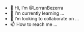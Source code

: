 - 👋 Hi, I’m @LorranBezerra
- 🌱 I’m currently learning ...
- 💞️ I’m looking to collaborate on ...
- 📫 How to reach me ...

<!---
LorranBezerra/LorranBezerra is a ✨ special ✨ repository because its `README.md` (this file) appears on your GitHub profile.
You can click the Preview link to take a look at your changes.
--->
